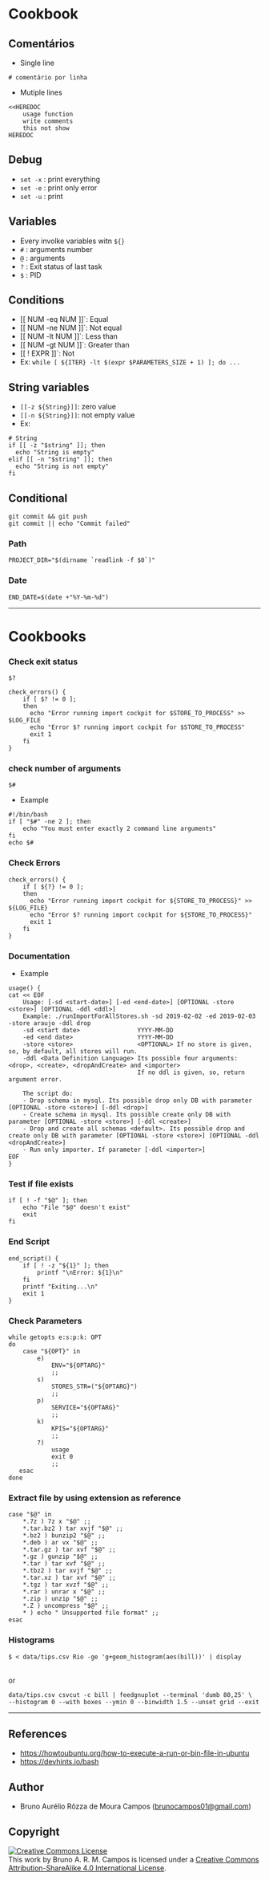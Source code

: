 # Cookbook


## Comentários
- Single line
```
# comentário por linha
```

- Mutiple lines
```
<<HEREDOC
    usage function
    write comments
    this not show
HEREDOC
```


## Debug
- `set -x` : print everything
- `set -e` : print only error
- `set -u` : print


## Variables
- Every involke variables witn `${}`
- `#` : arguments number
- `@` : arguments
- `?` : Exit status of last task
- `$` : PID

## Conditions
- [[ NUM -eq NUM ]]`:	Equal
- [[ NUM -ne NUM ]]`:	Not equal
- [[ NUM -lt NUM ]]`:	Less than
- [[ NUM -gt NUM ]]`:	Greater than
- [[ ! EXPR ]]`:	Not
- Ex:
`while [ ${ITER} -lt $(expr $PARAMETERS_SIZE + 1) ]; do ...`

## String variables

- `[[-z ${String}]]`: zero value
- `[[-n ${String}]]`: not empty value
- Ex:
```
# String
if [[ -z "$string" ]]; then
  echo "String is empty"
elif [[ -n "$string" ]]; then
  echo "String is not empty"
fi
```

## Conditional
```
git commit && git push
git commit || echo "Commit failed"
```

### Path
```
PROJECT_DIR="$(dirname `readlink -f $0`)"
```


### Date
```
END_DATE=$(date +"%Y-%m-%d")
```




---

# Cookbooks

### Check exit status

`$?`<br/>
```
check_errors() {
    if [ $? != 0 ];
    then
      echo "Error running import cockpit for $STORE_TO_PROCESS" >> $LOG_FILE
      echo "Error $? running import cockpit for $STORE_TO_PROCESS"
      exit 1
    fi
}
```

### check number of arguments

`$#`<br/>
- Example
```
#!/bin/bash
if [ "$#" -ne 2 ]; then
    echo "You must enter exactly 2 command line arguments"
fi
echo $#
```

### Check Errors

```
check_errors() {
    if [ ${?} != 0 ];
    then
      echo "Error running import cockpit for ${STORE_TO_PROCESS}" >> ${LOG_FILE}
      echo "Error $? running import cockpit for ${STORE_TO_PROCESS}"
      exit 1
    fi
}
```


### Documentation
- Example
```
usage() {
cat << EOF
    Usage: [-sd <start-date>] [-ed <end-date>] [OPTIONAL -store <store>] [OPTIONAL -ddl <ddl>]
    Example: ./runImportForAllStores.sh -sd 2019-02-02 -ed 2019-02-03 -store araujo -ddl drop
    -sd <start date>                YYYY-MM-DD
    -ed <end date>                  YYYY-MM-DD
    -store <store>                  <OPTIONAL> If no store is given, so, by default, all stores will run.
    -ddl <Data Definition Language> Its possible four arguments: <drop>, <create>, <dropAndCreate> and <importer>
                                    If no ddl is given, so, return argument error.

    The script do:
    - Drop schema in mysql. Its possible drop only DB with parameter [OPTIONAL -store <store>] [-ddl <drop>]
    - Create schema in mysql. Its possible create only DB with parameter [OPTIONAL -store <store>] [-ddl <create>]
    - Drop and create all schemas <default>. Its possible drop and create only DB with parameter [OPTIONAL -store <store>] [OPTIONAL -ddl <dropAndCreate>]
    - Run only importer. If parameter [-ddl <importer>]
EOF
}
```

### Test if file exists

```
if [ ! -f "$@" ]; then
    echo "File "$@" doesn't exist"
    exit
fi
```

### End Script

```
end_script() {
    if [ ! -z "${1}" ]; then
        printf "\nError: ${1}\n"
    fi
    printf "Exiting...\n"
    exit 1
}
```

### Check Parameters

```
while getopts e:s:p:k: OPT
do
    case "${OPT}" in
        e)
            ENV="${OPTARG}"
            ;;
        s)
            STORES_STR=("${OPTARG}")
            ;;
        p)
            SERVICE="${OPTARG}"
            ;;
        k)
            KPIS="${OPTARG}"
            ;;
        ?)
            usage
            exit 0
            ;;
   esac
done
```


### Extract file by using extension as reference

```
case "$@" in
    *.7z ) 7z x "$@" ;;
    *.tar.bz2 ) tar xvjf "$@" ;;
    *.bz2 ) bunzip2 "$@" ;;
    *.deb ) ar vx "$@" ;;
    *.tar.gz ) tar xvf "$@" ;;
    *.gz ) gunzip "$@" ;;
    *.tar ) tar xvf "$@" ;;
    *.tbz2 ) tar xvjf "$@" ;;
    *.tar.xz ) tar xvf "$@" ;;
    *.tgz ) tar xvzf "$@" ;;
    *.rar ) unrar x "$@" ;;
    *.zip ) unzip "$@" ;;
    *.Z ) uncompress "$@" ;;
    * ) echo " Unsupported file format" ;;
esac
```

### Histograms

```
$ < data/tips.csv Rio -ge 'g+geom_histogram(aes(bill))' | display
```
<br/>or<br/>
```
data/tips.csv csvcut -c bill | feedgnuplot --terminal 'dumb 80,25' \
--histogram 0 --with boxes --ymin 0 --binwidth 1.5 --unset grid --exit
```


---
## References 
- https://howtoubuntu.org/how-to-execute-a-run-or-bin-file-in-ubuntu
- https://devhints.io/bash
## Author
- Bruno Aurélio Rôzza de Moura Campos (brunocampos01@gmail.com)
## Copyright
<a rel="license" href="http://creativecommons.org/licenses/by-sa/4.0/"><img alt="Creative Commons License" style="border-width:0" src="https://i.creativecommons.org/l/by-sa/4.0/88x31.png" /></a><br />This work by <span xmlns:cc="http://creativecommons.org/ns#" property="cc:attributionName">Bruno A. R. M. Campos</span> is licensed under a <a rel="license" href="http://creativecommons.org/licenses/by-sa/4.0/">Creative Commons Attribution-ShareAlike 4.0 International License</a>.
